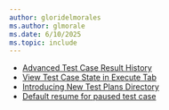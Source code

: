 ```yaml
---
author: gloridelmorales
ms.author: glmorale
ms.date: 6/10/2025
ms.topic: include
---
```


- [Advanced Test Case Result History](#advanced-test-case-result-history)
- [View Test Case State in Execute Tab](#view-test-case-state-in-execute-tab)
- [Introducing New Test Plans Directory](#introducing-new-test-plans-directory)
- [Default resume for paused test case](#default-resume-for-paused-test-case)